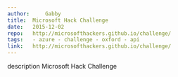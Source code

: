 ```yaml
---	
author: 	Gabby
title:	Microsoft Hack Challenge
date:	2015-12-02
repo:	http://microsofthackers.github.io/challenge/
tags:	- azure - challenge - oxford - api
link:	http://microsofthackers.github.io/challenge/
---	
```

description	Microsoft Hack Challenge
